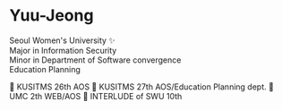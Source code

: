 # Yuu-Jeong 


Seoul Women's University ✨  
Major in Information Security  
Minor in Department of Software convergence  
Education Planning

📌 KUSITMS 26th AOS
📌 KUSITMS 27th AOS/Education Planning dept.
📌 UMC 2th WEB/AOS
📌 INTERLUDE of SWU 10th
